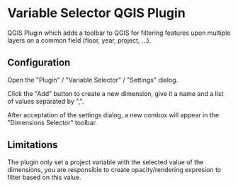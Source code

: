 # Variable Selector QGIS Plugin

QGIS Plugin which adds a toolbar to QGIS for filtering features upon multiple layers on a common field (floor, year, project, ...).

## Configuration

Open the "Plugin" / "Variable Selector" / "Settings" dialog.

Click the "Add" button to create a new dimension, give it a name and a list of values separated by ",".

After acceptation of the settings dialog, a new combox will appear in the "Dimensions Selector" toolbar.

## Limitations

The plugin only set a project variable with the selected value of the dimensions, you are responsible to create opacity/rendering expresion to filter based on this value.
